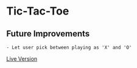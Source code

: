# Tic-Tac-Toe

## Future Improvements
    - Let user pick between playing as 'X' and 'O'


[Live Version]()